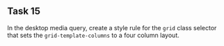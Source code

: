 ## Task 15
In the desktop media query, create a style rule for the `grid` class selector that sets the `grid-template-columns` to a four column layout.